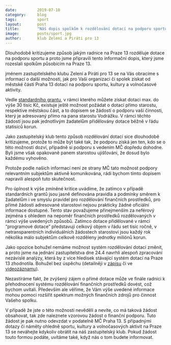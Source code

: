 ```yaml
---
date:         2019-07-10
category:     blog
tags:         sport
layout:       post
title:        "Náš dopis spolkům k rozdělování dotací na podporu sportu"
image:        posts/sport.jpg
author:       klub Zelení a Piráti pro 13
---
```


Dlouhodobě kritizujeme způsob jakým radnice na Praze 13 rozděluje dotace na podporu sportu a proto jsme připravili tento informační dopis, který jsme rozeslali spolkům působícím na Praze 13.



jménem zastupitelského klubu Zelení a Piráti pro 13 se na Vás obracíme s informací o další možnosti, jak pro Vaši organizaci či spolek získat od městské části Praha 13 dotaci na podporu sportu, kultury a volnočasové aktivity.

Vedle [standardního grantu](https://praha13.cz/Dotace-a-registrace-subjektu-v-oblasti-volneho-casu?fbclid=IwAR2n02XTwIakYphxxTVvIVMUNyOvXXN2zzWiWYddZWNEdeijNHHNuVnuBOg), v rámci kterého můžete získat dotaci max. do výše 30 tisíc Kč, existuje ještě možnost požádat o dotaci přímo starostu, respektive městskou část, a to dopisem se žádostí o podporu vaší činnosti, který je adresovaný přímo na pana starostu Vodrážku. V rámci těchto žádostí jsou pak jednotlivým žadatelům přidělovány dotace běžně v řádu statisíců korun.

Jako zastupitelský klub tento způsob rozdělování dotací sice dlouhodobě kritizujeme, protože to může být také tak, že podporu získá jen ten, kdo se o této možnosti dozví, případně si podporu s vedením MČ dopředu dohodne. Byli jsme však opakovaně panem starostou ujišťováni, že dosud bylo každému vyhověno.

Protože podle našich informací není ze strany MČ tato možnost podpory relevantním subjektům aktivně komunikována, rádi bychom tímto dopisem napravili alespoň tuto skutečnost.

Pro úplnost k výše zmíněné kritice uvádíme, že zatímco v případě standardních grantů jsou jasně definována pravidla a podmínky směrem k žadatelům i ve smyslu pravidel pro rozdělování finančních prostředků, pro přímé žádosti adresované starostovi nejsou prakticky žádné oficiální informace dostupné. Tento stav považujeme přinejmenším za neférový zejména s ohledem na nepoměr finančních prostředků rozdělovaných v rámci výše uvedených způsobů. Zatímco dotace přidělované v rámci “programové dotace” představují celkový objem v řádu set tisíc ročně, v netransparentních individuálních žádostech starostovi jsou každý rok několika málo subjektům celkově rozděleny jednotky miliónů korun.

Jako opozice bohužel nemáme možnost systém rozdělování dotací změnit, a proto jsme na jednání zastupitelstva dne 24.4 navrhli alespoň zpracování nezávislé analýzy, která by z více hledisek stávající systém dotací na Praze 13 zhodnotila. Bohužel bez úspěchu (detailněji v [zápisu](https://www.praha13.cz/file/IMn1/Zapis-4-jednani-ZMC-24-04-2019.pdf?fbclid=IwAR2hM1Gj9ZLpoOxMrkUSDQsaPm1u1wZRwOcmnKGmzolOjtLstClFMfSSrJk) či ve [videozáznamu](https://youtu.be/dlHzENhnjeI?t=1008)).

Nezastíráme fakt, že zvýšený zájem o přímé dotace může ve finále radnici k přehodnocení systému rozdělování finančních prostředků dovést, což bychom uvítali. Především ale věříme, že Vám výše uvedené informace mohou pomoci rozšířit spektrum možných finančních zdrojů pro činnost Vašeho spolku.

V případě že jste o této možnosti nevěděli a nevíte, co má taková žádost obsahovat, tak zde naleznete vzorovou žádost o finanční podporu. Tuto žádost je pak nutno odevzdat v podatelně MČ Praha 13. S případnými dotazy či náměty ohledně sportu, kultury a volnočasových aktivit na Praze 13 se neváhejte kdykoliv obrátit na náš zastupitelský klub. Pokud žádost touto formou podáte, uvítáme také, když nás o tom budete informovat.
